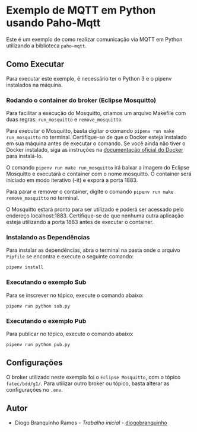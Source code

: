 # Exemplo de MQTT em Python usando Paho-Mqtt

Este é um exemplo de como realizar comunicação via MQTT em Python utilizando a biblioteca `paho-mqtt`.

Como Executar
-------------

Para executar este exemplo, é necessário ter o Python 3 e o pipenv instalados na máquina. 

### Rodando o container do broker (Eclipse Mosquitto)

Para facilitar a execução do Mosquitto, criamos um arquivo Makefile com duas regras: `run_mosquitto` e `remove_mosquitto`. 

Para executar o Mosquitto, basta digitar o comando `pipenv run make run_mosquitto` no terminal. Certifique-se de que o Docker esteja instalado em sua máquina antes de executar o comando. Se você ainda não tiver o Docker instalado, siga as instruções na [documentação oficial do Docker](https://docs.docker.com/get-docker/) para instalá-lo.

O comando `pipenv run make run_mosquitto` irá baixar a imagem do Eclipse Mosquitto e executará o container com o nome mosquitto. O container será iniciado em modo iterativo (-it) e exporá a porta 1883.

Para parar e remover o container, digite o comando `pipenv run make remove_mosquitto` no terminal.

O Mosquitto estará pronto para ser utilizado e poderá ser acessado pelo endereço localhost:1883. Certifique-se de que nenhuma outra aplicação esteja utilizando a porta 1883 antes de executar o container.


### Instalando as Dependências

Para instalar as dependências, abra o terminal na pasta onde o arquivo `Pipfile` se encontra e execute o seguinte comando:

`pipenv install`

### Executando o exemplo Sub

Para se inscrever no tópico, execute o comando abaixo:

`pipenv run python sub.py`

### Executando o exemplo Pub

Para publicar no tópico, execute o comando abaixo:

`pipenv run python pub.py`

Configurações
-------------

O broker utilizado neste exemplo foi o `Eclipse Mosquitto`, com o tópico `fatec/bdd/g1/`. Para utilizar outro broker ou tópico, basta alterar as configurações no `.env`.

Autor
-----

-   Diogo Branquinho Ramos - *Trabalho inicial* - [diogobranquinho](https://github.com/diogobranquinho)